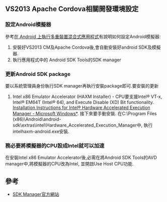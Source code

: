 VS2013 Apache Cordova相關開發環境設定
------

### 設定Android模擬器

參考[在 Android 上執行多重裝置混合式應用程式](http://msdn.microsoft.com/zh-tw/library/dn757059.aspx)有說明如何設定Android模擬器:

1. 安裝好VS2013 CM及Apache Cordova後,會自動安裝好android SDK及模擬器.
2. 執行應用程式中的 Android SDK Tools的SDK manager

### 更新Android SDK package

要以系統管理員身份執行SDK manager再執行安裝package即可.要安裝的更新

1.  Intel x86 Emulator Accelerator (HAXM Installer) - CPU要支援Intel® VT-x, Intel® EM64T (Intel® 64), and Execute Disable (XD) Bit functionality. [Installation Instructions for Intel® Hardware Accelerated Execution Manager - Microsoft Windows*](https://software.intel.com/en-us/android/articles/installation-instructions-for-intel-hardware-accelerated-execution-manager-windows). 接下來要手動安裝. 在C:\Program Files (x86)\Android\android-sdk\extras\intel\Hardware_Accelerated_Execution_Manager中, 執行intelhaxm-android.exe安裝.

### 務必要將模擬器的CPU設成Intel就可以加速

在安裝Intel x86 Emulator Accelerator後,必需在將Android SDK Tools的AVD manager中,將模擬器的CPU改為Intel, 並開啟Use Host CPU功能.

## 參考

* [SDK Manager官方網站](http://developer.android.com/tools/help/sdk-manager.html)